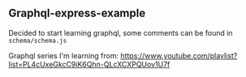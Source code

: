 ## Graphql-express-example

Decided to start learning graphql, some comments can be found in `schema/schema.js`

Graphql series I'm learning from: https://www.youtube.com/playlist?list=PL4cUxeGkcC9iK6Qhn-QLcXCXPQUov1U7f
